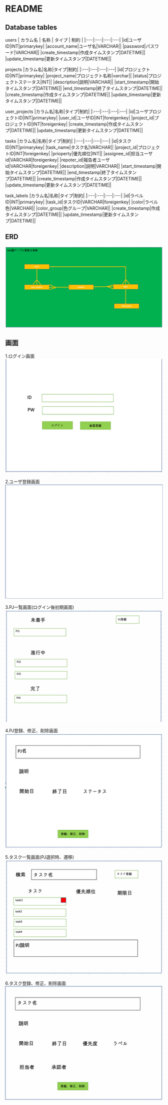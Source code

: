 # README


## Database tables

users
| カラム名 | 名称 | タイプ | 制約 |
|:---|:---|:---|:---|
|id|ユーザID|INT|primarykey|
|account_name|ユーザ名|VARCHAR||
|password|パスワード|VARCHAR||
|create_timestamp|作成タイムスタンプ|DATETIME||
|update_timestamp|更新タイムスタンプ|DATETIME||

projects
|カラム名|名称|タイプ|制約|
|:---|:---|:---|:---|
|id|プロジェクトID|INT|primarykey|
|project_name|プロジェクト名称|varchar||
|status|プロジェクトステータス|INT||
|description|説明|VARCHAR||
|start_timestamp|開始タイムスタンプ|DATETIME||
|end_timestamp|終了タイムスタンプ|DATETIME||
|create_timestamp|作成タイムスタンプ|DATETIME||
|update_timestamp|更新タイムスタンプ|DATETIME||

user_projects
|カラム名|名称|タイプ|制約|
|:---|:---|:---|:---|
|id|ユーザプロジェクトID|INT|primarykey|
|user_id|ユーザID|INT|foreigenkey|
|project_id|プロジェクトID|INT|foreigenkey|
|create_timestamp|作成タイムスタンプ|DATETIME||
|update_timestamp|更新タイムスタンプ|DATETIME||

tasks
|カラム名|名称|タイプ|制約|
|:---|:---|:---|:---|
|id|タスクID|INT|primarykey|
|task_name|タスク名|VARCHAR||
|project_id|プロジェクトID|INT|foreigenkey|
|prioperty|優先順位|INT||
|assignee_id|担当ユーザid|VARCHAR|foreigenkey|
|repoter_id|報告者ユーザid|VARCHAR|foreigenkey|
|description|説明|VARCHAR||
|start_timestamp|開始タイムスタンプ|DATETIME||
|end_timestamp|終了タイムスタンプ|DATETIME||
|create_timestamp|作成タイムスタンプ|DATETIME||
|update_timestamp|更新タイムスタンプ|DATETIME||

task_labels
|カラム名|名称|タイプ|制約|
|:---|:---|:---|:---|
|id|ラベルID|INT|primarykey|
|task_id|タスクID|VARCHAR|foreigenkey|
|color|ラベル色|VARCHAR||
|color_group|色グループ|VARCHAR||
|create_timestamp|作成タイムスタンプ|DATETIME||
|update_timestamp|更新タイムスタンプ|DATETIME||

## ERD
![image](pics/erd.png)

## 画面

1.ログイン画面
![image](pics/login_page.png)

2.ユーザ登録画面
![image](pics/register_page.png)

3.PJ一覧画面(ログイン後初期画面)
![image](pics/pj_page.png)

4.PJ登録、修正、削除画面
![image](pics/pj_modify_page.png)

5.タスク一覧画面(PJ選択時、遷移)
![image](pics/task_page.png)

6.タスク登録、修正、削除画面
![image](pics/task_upload.png)



